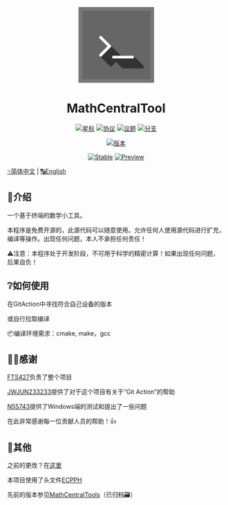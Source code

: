<div align="center">
    <img width="175" src="/other/MCT.png"></img>
</div>

<h1 align="center">MathCentralTool</h1>

<div align="center">

[![星标](https://img.shields.io/github/stars/QuantumLS-Studio/MathCentralTool?logo=github&label=星标&style=for-the-badge)](https://github.com/QuantumLS-Studio/MathCentralTool/stargazers)
[![协议](https://img.shields.io/github/license/QuantumLS-Studio/MathCentralTool?logo=github&label=协议&style=for-the-badge&color=ff7a35)](https://github.com/QuantumLS-Studio/MathCentralTool/blob/master/LICENSE)
[![议题](https://img.shields.io/github/issues/QuantumLS-Studio/MathCentralTool?logo=github&lable=议题&style=for-the-badge "议题")](https://github.com/QuantumLS-Studio/MathCentralTool/issues)
[![分支](https://img.shields.io/github/forks/QuantumLS-Studio/MathCentralTool?logo=github&style=for-the-badge "分支")](https://github.com/QuantumLS-Studio/MathCentralTool/forks)

[![版本](https://img.shields.io/github/v/tag/QuantumLS-Studio/MathCentralTool?label=版本&style=for-the-badge "版本")](https://github.com/QuantumLS-Studio/MathCentralTool/releases/latest)

[![Stable](https://img.shields.io/github/actions/workflow/status/QuantumLS-Studio/MathCentralTool/stable-build.yml?label=Stable&style=for-the-badge "Stable")](https://github.com/QuantumLS-Studio/MathCentralTool/actions/workflows/stable-build.yml)
[![Preview](https://img.shields.io/github/actions/workflow/status/QuantumLS-Studio/MathCentralTool/preview-build.yml?label=Preview&style=for-the-badge "Preview")](https://github.com/QuantumLS-Studio/MathCentralTool/actions/workflows/preview-build.yml)

</div>

[🀄简体中文](/README_zh.md)  |  [🔠English](/README.md)

## 📃介绍

一个基于终端的数学小工具。

本程序是免费开源的，此源代码可以随意使用。允许任何人使用源代码进行扩充，编译等操作。出现任何问题，本人不承担任何责任！

⚠注意：本程序处于开发阶段，不可用于科学的精密计算！如果出现任何问题，后果自负！

## ❔如何使用

在GitAction中寻找符合自己设备的版本

或自行拉取编译

📦编译环境需求：cmake, make，gcc

## 🧑‍💻感谢

[FTS427](https://github.com/FTS427)负责了整个项目

[JWJUN233233](https://github.com/JWJUN233233)提供了对于这个项目有关于“Git Action”的帮助

[N55743](https://github.com/N55743)提供了Windows端的测试和提出了一些问题

在此非常感谢每一位贡献人员的帮助！👍

## 👀其他

之前的更改？在[这里](/change_log.md)

本项目使用了头文件[ECPPH](https://github.com/QuantumLS-Studio/ECPPH)

先前的版本参见[MathCentralTools](https://github.com/FTS427/MathCentralTools)（已归档🗃️）

